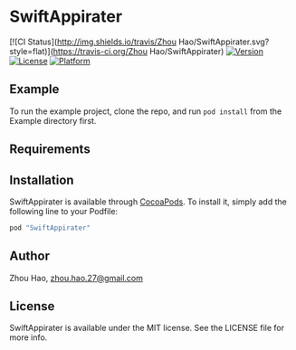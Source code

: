 # SwiftAppirater

[![CI Status](http://img.shields.io/travis/Zhou Hao/SwiftAppirater.svg?style=flat)](https://travis-ci.org/Zhou Hao/SwiftAppirater)
[![Version](https://img.shields.io/cocoapods/v/SwiftAppirater.svg?style=flat)](http://cocoapods.org/pods/SwiftAppirater)
[![License](https://img.shields.io/cocoapods/l/SwiftAppirater.svg?style=flat)](http://cocoapods.org/pods/SwiftAppirater)
[![Platform](https://img.shields.io/cocoapods/p/SwiftAppirater.svg?style=flat)](http://cocoapods.org/pods/SwiftAppirater)

## Example

To run the example project, clone the repo, and run `pod install` from the Example directory first.

## Requirements

## Installation

SwiftAppirater is available through [CocoaPods](http://cocoapods.org). To install
it, simply add the following line to your Podfile:

```ruby
pod "SwiftAppirater"
```

## Author

Zhou Hao, zhou.hao.27@gmail.com

## License

SwiftAppirater is available under the MIT license. See the LICENSE file for more info.
